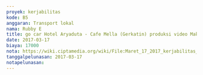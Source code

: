 ```yaml
---
proyek: kerjabilitas
kode: B5
anggaran: Transport lokal
nama: Rubby E
title: go car Hotel Aryaduta - Cafe Mella (Gerkatin) produksi video Makassar
date: 2017-03-17
biaya: 17000
nota: https://wiki.ciptamedia.org/wiki/File:Maret_17_2017_kerjabilitas_B5_gocar_hotel_aryaduta_cafe_mella_rubby.png
tanggalpelunasan: 2017-03-17
notapelunasan:
---
```

